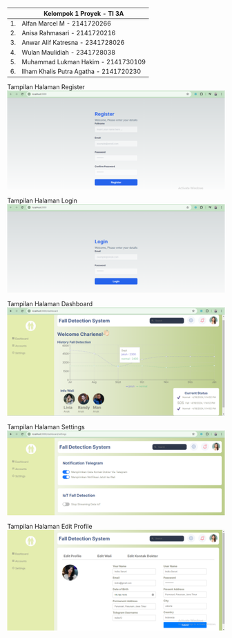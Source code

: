 |  | Kelompok 1 Proyek - TI 3A |
| ----------- | --------- |
| 1. | Alfan Marcel M - 2141720266 |
| 2. | Anisa Rahmasari - 2141720216 |
| 3. | Anwar Alif Katresna - 2341728026 |
| 4. | Wulan Maulidiah - 2341728038 |
| 5. | Muhammad Lukman Hakim - 2141730109 |
| 6. | Ilham Khalis Putra Agatha - 2141720230 |


Tampilan Halaman Register
![Alt Text](uts-register.png)

Tampilan Halaman Login
![Alt Text](uts-login.png)

Tampilan Halaman Dashboard
![Alt Text](uts-dashboard2.png)

Tampilan Halaman Settings
![Alt Text](uts-settings.png)

Tampilan Halaman Edit Profile
![Alt Text](uts-account.png)

